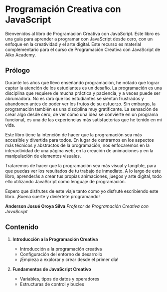 # Programación Creativa con JavaScript

Bienvenidos al libro de Programación Creativa con JavaScript. Este libro es una guía para aprender a programar con JavaScript desde cero, con un enfoque en la creatividad y el arte digital. Este recurso es material complementario para el curso de Programación Creativa con JavaScript de Aiko Academy.

## Prólogo

Durante los años que llevo enseñando programación, he notado que lograr captar la atención de los estudiantes es un desafío. La programación es una disciplina que requiere de mucha práctica y paciencia, y a veces puede ser abrumadora. No es raro que los estudiantes se sientan frustrados y abandonen antes de poder ver los frutos de su esfuerzo. Sin embargo, la programación también es una disciplina muy gratificante. La sensación de crear algo desde cero, de ver cómo una idea se convierte en un programa funcional, es una de las experiencias más satisfactorias que he tenido en mi vida.

Este libro tiene la intención de hacer que la programación sea más accesible y divertida para todos. En lugar de centrarnos en los aspectos más técnicos y abstractos de la programación, nos enfocaremos en la interactividad de una página web, en la creación de animaciones y en la manipulación de elementos visuales. 

Trataremos de hacer que la programación sea más visual y tangible, para que puedas ver los resultados de tu trabajo de inmediato. A lo largo de este libro, aprenderás a crear tus propias animaciones, juegos y arte digital, todo ello utilizando JavaScript como lenguaje de programación.

Espero que disfrutes de este viaje tanto como yo disfruté escribiendo este libro. ¡Buena suerte y diviértete programando!

**Anderson Josué Oroya Silva**
*Profesor de Programación Creativa con JavaScript*


## Contenido

1. **Introducción a la Programación Creativa**
    - Introducción a la programación creativa
    - Configuración del entorno de desarrollo 
    - ¡Empieza a explorar y crear desde el primer día!

2. **Fundamentos de JavaScript Creativo**
    - Variables, tipos de datos y operadores
    - Estructuras de control y bucles



